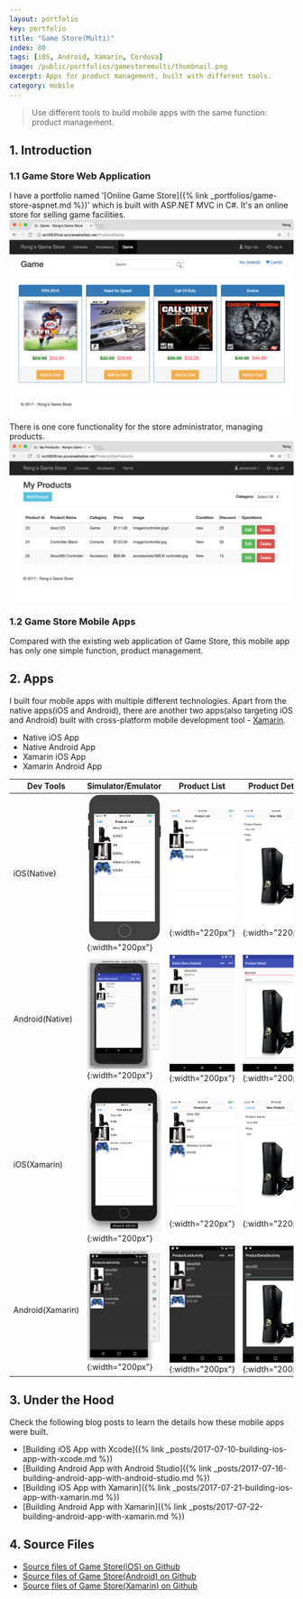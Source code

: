 ```yaml
---
layout: portfolio
key: portfolio
title: "Game Store(Multi)"
index: 80
tags: [iOS, Android, Xamarin, Cordova]
image: /public/portfolios/gamestoremulti/thumbnail.png
excerpt: Apps for product management, built with different tools.
category: mobile
---
```


> Use different tools to build mobile apps with the same function: product management.

## 1. Introduction
### 1.1 Game Store Web Application
I have a portfolio named '[Online Game Store]({% link _portfolios/game-store-aspnet.md %})' which is built with ASP.NET MVC in C#. It's an online store for selling game facilities.
![image](/public/portfolios/gamestoremulti/gamestore_web.png)  
There is one core functionality for the store administrator, managing products.
![image](/public/portfolios/gamestoremulti/gamestore_products.png)
### 1.2 Game Store Mobile Apps
Compared with the existing web application of Game Store, this mobile app has only one simple function, product management.

## 2. Apps
I built four mobile apps with multiple different technologies. Apart from the native apps(iOS and Android), there are another two apps(also targeting iOS and Android) built with cross-platform mobile development tool - [Xamarin](https://xamarin.com/).
* Native iOS App
* Native Android App
* Xamarin iOS App
* Xamarin Android App

| Dev Tools       | Simulator/Emulator | Product List | Product Detail | Product Deletion |
|-----------------|--------------------|--------------|----------------|------------------|
| iOS(Native)     | ![image](/public/portfolios/gamestoremulti/ios_native_simulator.png){:width="200px"} | ![image](/public/portfolios/gamestoremulti/ios_native_productlist.png){:width="220px"} | ![image](/public/portfolios/gamestoremulti/ios_native_productdetail.png){:width="220px"} | ![image](/public/portfolios/gamestoremulti/ios_native_productdeletion.png){:width="220px"} |
| Android(Native) | ![image](/public/portfolios/gamestoremulti/android_native_emulator.png){:width="200px"} | ![image](/public/portfolios/gamestoremulti/android_native_productlist.png){:width="200px"} | ![image](/public/portfolios/gamestoremulti/android_native_productdetail.png){:width="200px"} | ![image](/public/portfolios/gamestoremulti/android_native_productdeletion.png){:width="200px"} |
| iOS(Xamarin)    | ![image](/public/portfolios/gamestoremulti/ios_xamarin_simulator.png){:width="200px"} | ![image](/public/portfolios/gamestoremulti/ios_xamarin_productlist.png){:width="220px"} | ![image](/public/portfolios/gamestoremulti/ios_xamarin_productdetail.png){:width="220px"} | ![image](/public/portfolios/gamestoremulti/ios_xamarin_productdeletion.png){:width="220px"} |
| Android(Xamarin)| ![image](/public/portfolios/gamestoremulti/android_xamarin_emulator.png){:width="200px"} | ![image](/public/portfolios/gamestoremulti/android_xamarin_productlist.png){:width="200px"} | ![image](/public/portfolios/gamestoremulti/android_xamarin_productdetail.png){:width="200px"} | ![image](/public/portfolios/gamestoremulti/android_xamarin_productdeletion.png){:width="200px"} |

## 3. Under the Hood
Check the following blog posts to learn the details how these mobile apps were built.
* [Building iOS App with Xcode]({% link _posts/2017-07-10-building-ios-app-with-xcode.md %})
* [Building Android App with Android Studio]({% link _posts/2017-07-16-building-android-app-with-android-studio.md %})
* [Building iOS App with Xamarin]({% link _posts/2017-07-21-building-ios-app-with-xamarin.md %})
* [Building Android App with Xamarin]({% link _posts/2017-07-22-building-android-app-with-xamarin.md %})

## 4. Source Files
* [Source files of Game Store(iOS) on Github](https://github.com/jojozhuang/Tutorials/tree/master/GameStoreiOS)
* [Source files of Game Store(Android) on Github](https://github.com/jojozhuang/Tutorials/tree/master/GameStoreAndroid)
* [Source files of Game Store(Xamarin) on Github](https://github.com/jojozhuang/Tutorials/tree/master/GameStoreXamarin)
